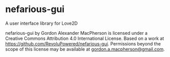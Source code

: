 # nefarious-gui
A user interface library for Love2D

nefarious-gui by Gordon Alexander MacPherson is licensed under a Creative Commons Attribution 4.0 International License.
Based on a work at https://github.com/RevoluPowered/nefarious-gui.
Permissions beyond the scope of this license may be available at gordon.a.macpherson@gmail.com.
